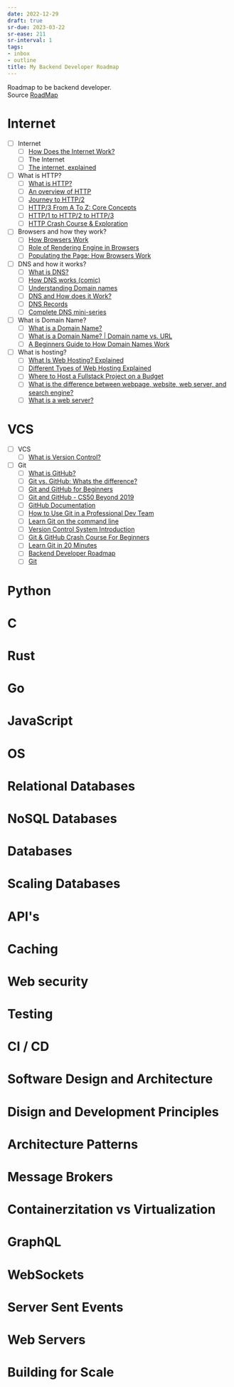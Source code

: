 ```yaml
---
date: 2022-12-29
draft: true
sr-due: 2023-03-22
sr-ease: 211
sr-interval: 1
tags:
- inbox
- outline
title: My Backend Developer Roadmap
---
```

   
Roadmap to be backend developer.   
Source [RoadMap](https://roadmap.sh/backend)   
   
# Internet   
   
- [ ] Internet   
    - [ ] [How Does the Internet Work?](./%40RusShulerHowDoesInternet2002.md)   
    - [ ] The Internet   
    - [ ] [The internet, explained](./%40TimothyBLeeInternetExplained2014.md)   
- [ ] What is HTTP?   
    - [ ] [What is HTTP?](https://www.cloudflare.com/en-gb/learning/ddos/glossary/hypertext-transfer-protocol-http/)   
    - [ ] [An overview of HTTP](https://developer.mozilla.org/en-US/docs/Web/HTTP/Overview)   
    - [ ] [Journey to HTTP/2](https://kamranahmed.info/blog/2016/08/13/http-in-depth)   
    - [ ] [HTTP/3 From A To Z: Core Concepts](https://www.smashingmagazine.com/2021/08/http3-core-concepts-part1/)   
    - [ ] [HTTP/1 to HTTP/2 to HTTP/3](https://www.youtube.com/watch?v=a-sBfyiXysI)   
    - [ ] [HTTP Crash Course & Exploration](https://www.youtube.com/watch?v=iYM2zFP3Zn0)   
- [ ] Browsers and how they work?   
    - [ ] [How Browsers Work](https://www.html5rocks.com/en/tutorials/internals/howbrowserswork/)   
    - [ ] [Role of Rendering Engine in Browsers](https://www.browserstack.com/guide/browser-rendering-engine)   
    - [ ] [Populating the Page: How Browsers Work](https://developer.mozilla.org/en-US/docs/Web/Performance/How_browsers_work)   
- [ ] DNS and how it works?   
    - [ ] [What is DNS?](https://www.cloudflare.com/en-gb/learning/dns/what-is-dns/)   
    - [ ] [How DNS works (comic)](https://howdns.works/)   
    - [ ] [Understanding Domain names](https://developer.mozilla.org/en-US/docs/Glossary/DNS/)   
    - [ ] [DNS and How does it Work?](https://www.youtube.com/watch?v=Wj0od2ag5sk)   
    - [ ] [DNS Records](https://www.youtube.com/watch?v=7lxgpKh_fRY)   
    - [ ] [Complete DNS mini-series](https://www.youtube.com/watch?v=zEmUuNFBgN8&list=PLTk5ZYSbd9MhMmOiPhfRJNW7bhxHo4q-K)   
- [ ] What is Domain Name?   
    - [ ] [What is a Domain Name?](https://developer.mozilla.org/en-US/docs/Learn/Common_questions/What_is_a_domain_name)   
    - [ ] [What is a Domain Name? | Domain name vs. URL](https://www.cloudflare.com/en-gb/learning/dns/glossary/what-is-a-domain-name/)   
    - [ ] [A Beginners Guide to How Domain Names Work](https://www.youtube.com/watch?v=Y4cRx19nhJk)   
- [ ] What is hosting?   
    - [ ] [What Is Web Hosting? Explained](https://www.youtube.com/watch?v=htbY9-yggB0)   
    - [ ] [Different Types of Web Hosting Explained](https://www.youtube.com/watch?v=AXVZYzw8geg)   
    - [ ] [Where to Host a Fullstack Project on a Budget](https://www.youtube.com/watch?v=Kx_1NYYJS7Q)   
    - [ ] [What is the difference between webpage, website, web server, and search engine?](https://developer.mozilla.org/en-US/docs/Learn/Common_questions/Web_mechanics/Pages_sites_servers_and_search_engines)   
    - [ ] [What is a web server?](https://developer.mozilla.org/en-US/docs/Learn/Common_questions/Web_mechanics/What_is_a_web_server)   
# VCS   
   
- [ ] VCS   
    - [ ] [What is Version Control?](https://www.atlassian.com/git/tutorials/what-is-version-control)   
- [ ] Git   
    - [ ] [What is GitHub?](https://www.youtube.com/watch?v=w3jLJU7DT5E)   
    - [ ] [Git vs. GitHub: Whats the difference?](https://www.youtube.com/watch?v=wpISo9TNjfU)   
    - [ ] [Git and GitHub for Beginners](https://www.youtube.com/watch?v=RGOj5yH7evk)   
    - [ ] [Git and GitHub - CS50 Beyond 2019](https://www.youtube.com/watch?v=eulnSXkhE7I)   
    - [ ] [GitHub Documentation](https://docs.github.com/en/get-started/quickstart)   
    - [ ] [How to Use Git in a Professional Dev Team](https://ooloo.io/project/github-flow)   
    - [ ] [Learn Git on the command line](https://github.com/jlord/git-it-electron)   
    - [ ] [Version Control System Introduction](https://www.youtube.com/watch?v=zbKdDsNNOhg)   
    - [ ] [Git & GitHub Crash Course For Beginners](https://www.youtube.com/watch?v=SWYqp7iY_Tc)   
    - [ ] [Learn Git in 20 Minutes](https://youtu.be/Y9XZQO1n_7c?t=21)   
    - [ ] [Backend Developer Roadmap](https://roadmap.sh/backend)   
    - [ ] [Git](https://git-scm.com/)   
   
# Python   
   
# C   
   
# Rust   
   
# Go   
   
# JavaScript   
   
# OS   
   
# Relational Databases   
   
# NoSQL Databases   
   
# Databases   
   
# Scaling Databases   
   
# API's   
   
# Caching   
   
# Web security   
   
# Testing   
   
# CI / CD   
   
# Software Design and Architecture   
   
# Disign and Development Principles   
   
# Architecture Patterns   
   
# Message Brokers   
   
# Containerzitation vs Virtualization   
   
# GraphQL   
   
# WebSockets   
   
# Server Sent Events   
   
# Web Servers   
   
# Building for Scale